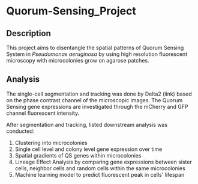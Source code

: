# Quorum-Sensing_Project

## Description
This project aims to disentangle the spatial patterns of Quorum Sensing System in *Pseudomonas aeruginosa* by using high resolution fluorescent microscopy with microcolonies grow on agarose patches.

## Analysis
The single-cell segmentation and tracking was done by Delta2 (link) based on the phase contrast channel of the microscopic images. The Quorum Sensing gene expressions are investigated through the mCherry and GFP channel fluorescent intensity.

After segmentation and tracking, listed downstream analysis was conducted:
  1. Clustering into microcolonies
  2. Single cell level and colony level gene expression over time
  3. Spatial gradients of QS genes within microcolonies
  4. Lineage Effect Analysis by comparing gene expressions between sister cells, neighbor cells and random cells within the same microcolonies
  5. Machine learning model to predict fluorescent peak in cells' lifespan
